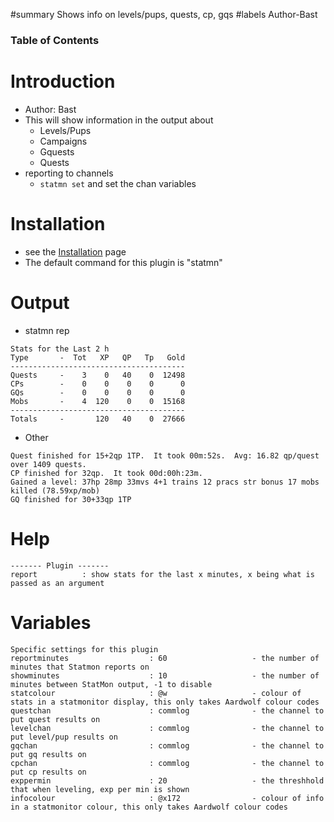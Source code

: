 ﻿#summary Shows info on levels/pups, quests, cp, gqs
#labels Author-Bast

### Table of Contents ###


# Introduction #
  * Author: Bast
  * This will show information in the output about
    * Levels/Pups
    * Campaigns
    * Gquests
    * Quests
  * reporting to channels
    * `statmn set` and set the chan variables

# Installation #
  * see the [Installation](Installation.md) page
  * The default command for this plugin is "statmn"

# Output #
  * statmn rep
```
Stats for the Last 2 h
Type       -  Tot   XP   QP   Tp   Gold
---------------------------------------
Quests     -    3    0   40    0  12498
CPs        -    0    0    0    0      0
GQs        -    0    0    0    0      0
Mobs       -    4  120    0    0  15168
---------------------------------------
Totals     -       120   40    0  27666
```
  * Other
```
Quest finished for 15+2qp 1TP.  It took 00m:52s.  Avg: 16.82 qp/quest over 1409 quests.
CP finished for 32qp.  It took 00d:00h:23m.
Gained a level: 37hp 28mp 33mvs 4+1 trains 12 pracs str bonus 17 mobs killed (78.59xp/mob)
GQ finished for 30+33qp 1TP
```

# Help #
```
------- Plugin -------
report          : show stats for the last x minutes, x being what is passed as an argument
```

# Variables #
```
Specific settings for this plugin
reportminutes                  : 60                   - the number of minutes that Statmon reports on
showminutes                    : 10                   - the number of minutes between StatMon output, -1 to disable
statcolour                     : @w                   - colour of stats in a statmonitor display, this only takes Aardwolf colour codes
questchan                      : commlog              - the channel to put quest results on
levelchan                      : commlog              - the channel to put level/pup results on
gqchan                         : commlog              - the channel to put gq results on
cpchan                         : commlog              - the channel to put cp results on
exppermin                      : 20                   - the threshhold that when leveling, exp per min is shown
infocolour                     : @x172                - colour of info in a statmonitor colour, this only takes Aardwolf colour codes
```